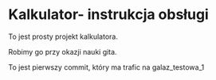 # Kalkulator- instrukcja obsługi

To jest prosty projekt kalkulatora.

Robimy go przy okazji nauki gita.

To jest pierwszy commit, który ma trafic na galaz_testowa_1

